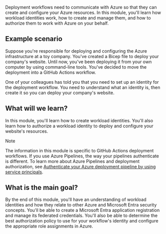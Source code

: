 Deployment workflows need to communicate with Azure so that they can create and configure your Azure resources. In this module, you'll learn how workload identities work, how to create and manage them, and how to authorize them to work with Azure on your behalf.

## Example scenario

Suppose you're responsible for deploying and configuring the Azure infrastructure at a toy company. You've created a Bicep file to deploy your company's website. Until now, you've been deploying it from your own computer by using command-line tools. You've decided to move the deployment into a GitHub Actions workflow.

One of your colleagues has told you that you need to set up an identity for the deployment workflow. You need to understand what an identity is, then create it so you can deploy your company's website.

## What will we learn?

In this module, you'll learn how to create workload identities. You'll also learn how to authorize a workload identity to deploy and configure your website's resources.

> [!NOTE]
> The information in this module is specific to GitHub Actions deployment workflows. If you use Azure Pipelines, the way your pipelines authenticate is different. To learn more about Azure Pipelines and deployment authorization, see [Authenticate your Azure deployment pipeline by using service principals](/training/modules/authenticate-azure-deployment-pipeline-service-principals/).

## What is the main goal?

By the end of this module, you'll have an understanding of workload identities and how they relate to other Azure and Microsoft Entra security concepts. You'll be able to create a Microsoft Entra application registration and manage its federated credentials. You'll also be able to determine the best authorization policy to use for your workflow's identity and configure the appropriate role assignments in Azure.
